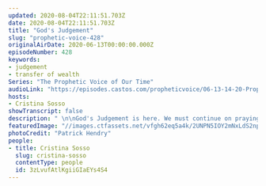 ```yaml
---
updated: 2020-08-04T22:11:51.703Z
date: 2020-08-04T22:11:51.703Z
title: "God's Judgement"
slug: "prophetic-voice-428"
originalAirDate: 2020-06-13T00:00:00.000Z
episodeNumber: 428
keywords:
- judgement
- transfer of wealth
Series: "The Prophetic Voice of Our Time"
audioLink: "https://episodes.castos.com/propheticvoice/06-13-14-20-Prophetic-Voice-of-our-Time-[mixdown]-01.mp3"
hosts:
- Cristina Sosso
showTranscript: false
description: " \n\nGod's Judgement is here. We must continue on praying for others and not help Him. The wicked will continue to do wicked and the righteous will continue to do righteous righteous. We must remember to watch our words and continue to seek out God remembering that this is a hopeful time for us, the Body of Christ."
featuredImage: "//images.ctfassets.net/vfgh62eq5a4k/2UNPN5IOY2mNxLdS2np0TO/b879bd8cdefeb5d6f9d54f7f4586cc66/photo-1522439748419-3cd697a86028__1_.jpg"
photoCredit: "Patrick Hendry"
people:
- title: Cristina Sosso
  slug: cristina-sosso
  contentType: people
  id: 3zLvufAtlKgiiGIaEYs4S4
---
```

